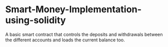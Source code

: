 # Smart-Money-Implementation-using-solidity
A basic smart contract that controls the deposits and withdrawals between the different accounts and loads the current balance too.
